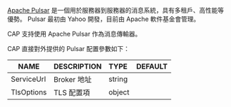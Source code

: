 [Apache Pulsar](https://pulsar.apache.org/) 是一個用於服務器到服務器的消息系統，具有多租戶、高性能等優勢。 Pulsar 最初由 Yahoo 開發，目前由 Apache 軟件基金會管理。

CAP 支持使用 Apache Pulsar 作為消息傳輸器。

CAP 直接對外提供的 Pulsar 配置參數如下：

| NAME       | DESCRIPTION | TYPE   | DEFAULT |
| ---------- | ----------- | :----- | ------- |
| ServiceUrl | Broker 地址 | string |         |
| TlsOptions | TLS 配置項  | object |         |